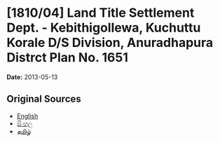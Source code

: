 # [1810/04] Land Title Settlement Dept. - Kebithigollewa, Kuchuttu Korale D/S Division, Anuradhapura Distrct Plan No. 1651

**Date:** 2013-05-13

## Original Sources

- [English](https://documents.gov.lk/view/extra-gazettes/2013/5/1810-04_E.pdf)
- [සිංහල](https://documents.gov.lk/view/extra-gazettes/2013/5/1810-04_S.pdf)
- [தமிழ்](https://documents.gov.lk/view/extra-gazettes/2013/5/1810-04_T.pdf)
